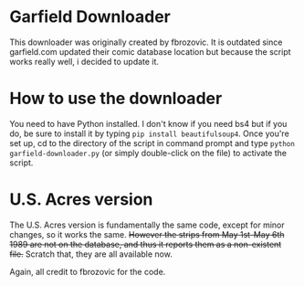 # Garfield Downloader
This downloader was originally created by fbrozovic. It is outdated since garfield.com updated their comic database location but because the script works really well, i decided to update it.

# How to use the downloader
You need to have Python installed. I don't know if you need bs4 but if you do, be sure to install it by typing `pip install beautifulsoup4`. Once you're set up, cd to the directory of the script in command prompt and type `python garfield-downloader.py` (or simply double-click on the file) to activate the script.

# U.S. Acres version
The U.S. Acres version is fundamentally the same code, except for minor changes, so it works the same. ~~However the strips from May 1st-May 6th 1989 are not on the database, and thus it reports them as a non-existent file.~~ Scratch that, they are all available now.

Again, all credit to fbrozovic for the code.
